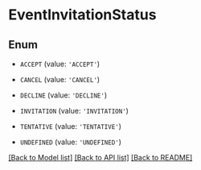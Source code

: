 # EventInvitationStatus


## Enum

* `ACCEPT` (value: `'ACCEPT'`)

* `CANCEL` (value: `'CANCEL'`)

* `DECLINE` (value: `'DECLINE'`)

* `INVITATION` (value: `'INVITATION'`)

* `TENTATIVE` (value: `'TENTATIVE'`)

* `UNDEFINED` (value: `'UNDEFINED'`)

[[Back to Model list]](../README.md#documentation-for-models) [[Back to API list]](../README.md#documentation-for-api-endpoints) [[Back to README]](../README.md)


